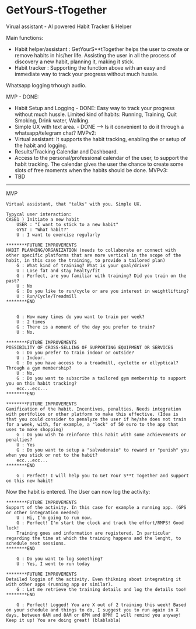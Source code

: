 # GetYourS-tTogether

Virual assistant - AI powered Habit Tracker & Helper

Main functions:
- Habit helper/assistant : GetYourS**tTogether helps the user to create or remove habits in his/her life. Assisting the user in all the process of discovery a new habit, planning it, making it stick.
- Habit tracker : Supporting the function above with an easy and immediate way to track your progress without much hussle.

Whatsapp logging trhough audio.

MVP - DONE:
- Habit Setup and Logging - DONE: Easy way to track your progress without much hussle. Limited kind of habits: Running, Training, Quit Smoking, Drink water, Walking.
- Simple UX with text area. - DONE --> Is it convenient to do it through a whatsapp/telegram chat?
MVPv2:
- Virtual assistant: It supports the habit tracking, enabling the or setup of the habit and logging.
- Results/Tracking Calendar and Dashboard. 
- Access to the personal/professional calendar of the user, to support the habit tracking. The calendar gives the user the chance to create some slots of free moments when the habits should be done.
MVPv3:
- TBD
_______________________________________________________

MVP

    Virtual assistant, that "talks" with you. Simple UX.
    
    Typycal user interaction: 
    CASE1 ) Initiate a new habit
        USER : "I want to stick to a new habit"
        GYST : "What habit?"
        U : I want to exercise regularly

    ********FUTURE IMPROVEMENTS 
    HABIT PLANNING/ORGANIZATION (needs to collaborate or connect with other specific platforms that are more vertical in the scope of the habit, in this case the training, to provide a tailored plan)
        G : What kind of training? What is your goal/drive?
        U : Lose fat and stay healty/fit
        G : Perfect, are you familiar with training? Did you train on the past?
        U : No
        G : Do you like to run/cycle or are you interest in weightlifting?
        U : Run/Cycle/Treadmill
    ********END


        G : How many times do you want to train per week?
        U : 2 times
        G : There is a moment of the day you prefer to train?
        U : No.

    ********FUTURE IMPROVEMENTS 
    POSSIBILITY OF CROSS-SELLING OF SUPPORTING EQUIPMENT OR SERVICES
        G : Do you prefer to train indoor or outside?
        U : Indoor.
        G : Do you have access to a treadmill, cyclette or ellyptical? Through a gym membership?
        U : No.
        G : Do you want to subscribe a tailored gym membership to support you on this habit tracking?
        ecc...ecc...
    ********END

    ********FUTURE IMPROVEMENTS 
    Gamification of the habit. Incentives, penalties. Needs integration with portfolios or other platform to make this effective. (Idea is that you could consider to penalyze the user if he/she does not train for a week, with, for example, a "lock" of 50 euro to the app that uses to make shopping)
        G : Do you wish to reinforce this habit with some achievements or penalties?
        U : Yes
        G : Do you want to setup a "salvadenaio" to reward or "punish" you when you stick or not to the habit?
        ecc...ecc...
    ********END

        G : Perfect! I will help you to Get Your S**t Together and support on this new habit!

Now the habit is entered. 
The User can now log the activity:

    ********FUTURE IMPROVEMENTS 
    Support of the activity. In this case for example a running app. (GPS or other integration needed)
        U : Hi, I'm going to run now.
        G : Perfect! I'm start the clock and track the effort/RMPS! Good luck!
        Training goes and information are registered. In particular regarding the time at which the training happens and the lenght, to schedule next sessions.
    ********END

        G : Do you want to log something?
        U : Yes, I went to run today

    ********FUTURE IMPROVEMENTS 
    Detailed loggin of the activity. Even thikning about integrating it with other apps (running app or similar).
        G : Let me retrieve the training details and log the details too!
    ********END

        G : Perfect! Logged! You are X out of 2 training this week! Based on your schedule and things to do, I suggest you to run again in X days, between 6AM and 8AM or 6PM and 8PM! I will remind you anyway! Keep it up! You are doing great! (blablabla)

